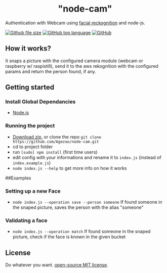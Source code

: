 <h1 align="center" style="border:none;">
"node-cam"
</h1>

Authentication with Webcam using <a href="https://aws.amazon.com/rekognition/" target="_blank">facial reckognition</a> and node-js.

[![Github file size](https://img.shields.io/github/size/webcaetano/craft/build/phaser-craft.min.js.svg)](https://github.com/Agezao/node-cam)
[![GitHub top language](https://img.shields.io/github/languages/top/badges/shields.svg)](https://github.com/Agezao/node-cam)
[![GitHub](https://img.shields.io/github/license/mashape/apistatus.svg)](https://github.com/Agezao/node-cam)

## How it works?
It snaps a picture with the configured camera module (webcam or raspberry w/ raspistill), send it to the aws rekognition with the configured params and return the person found, if any.


## Getting started

### Install Global Dependancies
  * [Node.js](http://nodejs.org)

### Running the project
  * [Download zip](https://github.com/agezao/node-cam/archive/master.zip), or clone the repo `git clone https://github.com/Agezao/node-cam.git`
  * cd to project folder
  * run `[sudo] npm install` (first time users)
  * edit config with your informations and rename it to `index.js` (instead of `index.example.js`)
  * `node index.js --help` to get more info on how it works

##Examples

### Setting up a new Face
  * `node index.js --operation save --person someone` If found someone in the snaped picture, saves the person with the alias "someone"

### Validating a face
  * `node index.js --operation match` If found someone in the snaped picture, check if the face is known in the given bucket


## License

Do whatever you want. [open-source MIT license](http://opensource.org/licenses/mit-license.php).
